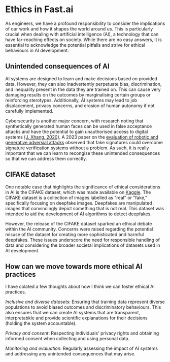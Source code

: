 # Ethics in Fast.ai

As engineers, we have a profound responsibility to consider the implications of our work and how it shapes the world around us. This is particularly crucial when dealing with artificial intelligence (AI), a technology that can have far-reaching effects on society. While there are no easy answers, it is essential to acknowledge the potential pitfalls and strive for ethical behaviours in AI development.

## Unintended consequences of AI

AI systems are designed to learn and make decisions based on provided data. However, they can also inadvertently perpetuate bias, discrimination, and inequality present in the data they are trained on. This can cause very damaging results on the outcomes by marginalising certain groups or reinforcing sterotypes. Additionally, AI systems may lead to job displacement, privacy concerns, and erosion of human autonomy if not carefully implemented. 

Cybersecurity is another major concern, with research noting that synthetically generated human faces can be used in false acceptance attacks and have the potential to gain unauthorised access to digital systems [(J. Xhang, 2020)](https://arxiv.org/pdf/2301.03966.pdf). A 2023 paper on the [evaluation of robotic and generative adversial attacks](https://www.sciencedirect.com/science/article/pii/S0020025523003304) observed that fake signatures could overcome signature verification systems without a problem. As such, it is really important that we can learn to recongise these unintended consequences so that we can address them correctly.



## CIFAKE dataset

One notable case that highlights the significance of ethical considerations in AI is the CIFAKE dataset, which was made available on [Kaggle](https://www.kaggle.com/datasets/birdy654/cifake-real-and-ai-generated-synthetic-images). The CIFAKE dataset is a collection of images labelled as "real" or "fake," specifically focusing on deepfake images. Deepfakes are manipulated images that convincingly depict something that is not real. This dataset was intended to aid the development of AI algorithms to detect deepfakes. 

However, the release of the CIFAKE dataset sparked an ethical debate within the AI community. Concerns were raised regarding the potential misuse of the dataset for creating more sophisticated and harmful deepfakes. These issues underscore the need for responsible handling of data and considering the broader societal implications of datasets used in AI development.

## How can we move towards more ethical AI practices

I have colated a few thoughts about how I think we can foster ethical AI practices.

*Inclusive and diverse datasets*: Ensuring that training data represent diverse populations to avoid biased outcomes and discriminatory behaviours. This also ensures that we can create AI systems that are transparent, interpretabkle and provide scientific explanations for their decisions (holding the system accountable). 

*Privacy and consent*: Respecting individuals' privacy rights and obtaining informed consent when collecting and using personal data.

*Monitoring and evaluation*: Regularly assessing the impact of AI systems and addressing any unintended consequences that may arise.





